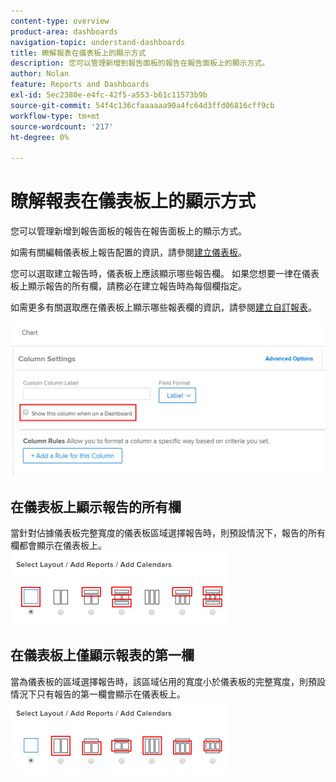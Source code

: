 ```yaml
---
content-type: overview
product-area: dashboards
navigation-topic: understand-dashboards
title: 瞭解報表在儀表板上的顯示方式
description: 您可以管理新增到報告面板的報告在報告面板上的顯示方式。
author: Nolan
feature: Reports and Dashboards
exl-id: 5ec2380e-e4fc-42f5-a553-b61c11573b9b
source-git-commit: 54f4c136cfaaaaaa90a4fc64d3ffd06816cff9cb
workflow-type: tm+mt
source-wordcount: '217'
ht-degree: 0%

---
```


# 瞭解報表在儀表板上的顯示方式

您可以管理新增到報告面板的報告在報告面板上的顯示方式。

如需有關編輯儀表板上報告配置的資訊，請參閱[建立儀表板](../../../reports-and-dashboards/dashboards/creating-and-managing-dashboards/create-dashboard.md)。

您可以選取建立報告時，儀表板上應該顯示哪些報告欄。 如果您想要一律在儀表板上顯示報告的所有欄，請務必在建立報告時為每個欄指定。

如需更多有關選取應在儀表板上顯示哪些報表欄的資訊，請參閱[建立自訂報表](../../../reports-and-dashboards/reports/creating-and-managing-reports/create-custom-report.md)。

![顯示在儀表板選項](assets/show-in-dashboard.png)

## 在儀表板上顯示報告的所有欄

當針對佔據儀表板完整寬度的儀表板區域選擇報告時，則預設情況下，報告的所有欄都會顯示在儀表板上。\
![顯示所有資料行選項](assets/qs-dashboard-full-reports-350x118.png)

## 在儀表板上僅顯示報表的第一欄

當為儀表板的區域選擇報告時，該區域佔用的寬度小於儀表板的完整寬度，則預設情況下只有報告的第一欄會顯示在儀表板上。\
![顯示第一欄選項](assets/qs-dashboard-truncated-reports-350x118.png)
